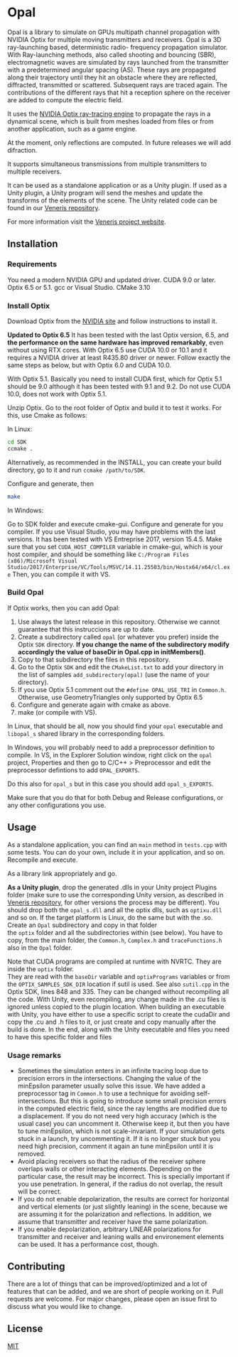 # Opal

Opal is a library to simulate on GPUs multipath channel propagation with NVIDIA Optix for multiple moving transmitters and receivers.
Opal is a 3D ray-launching based, deterministic radio-
frequency propagation simulator. With Ray-launching methods, 
also called shooting and bouncing (SBR), electromagnetic waves are simulated by rays launched from
the transmitter with a predetermined angular spacing (AS).
These rays are propagated along their trajectory until they hit
an obstacle where they are reflected, diffracted, transmitted
or scattered. Subsequent rays are traced again. The contributions of the different rays that hit a reception sphere on
the receiver are added to compute the electric field. 

It uses the [NVIDIA Optix ray-tracing engine](https://developer.nvidia.com/optix) to propagate the rays in a 
dynamical scene, 
which is built from meshes loaded from files or from another application, such 
as a game engine.

At the moment, only reflections are computed. In future releases we will add difraction.

It supports simultaneous transmissions from multiple transmitters to multiple receivers.


It can be used as a standalone application or as a Unity plugin. If used as
a Unity plugin, a Unity program will send the meshes and update the transforms 
of the elements of the scene. The Unity related code can be found in 
our   [Veneris repository](https://gitlab.com/esteban.egea/veneris).

For more information visit the [Veneris project website](http://pcacribia.upct.es/veneris).

## Installation

### Requirements
You need a modern NVIDIA GPU and updated driver.  CUDA 9.0 or later. Optix 6.5 or 5.1. gcc or Visual Studio.
CMake 3.10

### Install Optix
Download Optix from the [NVIDIA site](https://developer.nvidia.com/optix) and 
follow instructions to install it.

**Updated to Optix 6.5**
It has been tested with the last Optix version, 6.5, and **the performance on the same hardware has improved remarkably**, even without using RTX cores. With Optix 6.5 
 use CUDA 10.0 or 10.1 and it requires a NVIDIA driver at least R435.80 driver or newer. Follow exactly the same steps as below, but with Optix 6.0 and CUDA 10.0.

With Optix 5.1.
Basically you need to install CUDA first, which for Optix 5.1 should be 9.0 
although it has been tested with 9.1 and 9.2. Do not use CUDA 10.0, does not work with Optix 5.1.

Unzip Optix. Go to the root folder of Optix and build it to test it works. For this, use Cmake as follows:

In Linux: 
```bash
cd SDK
ccmake .
```
Alternatively, as recommended in the INSTALL, you can create your build directory, go to it and run ``ccmake /path/to/SDK``. 

Configure and generate, then
```bash
make
```

In Windows:

Go to SDK folder and execute cmake-gui. Configure and generate for you compiler. If you use Visual Studio, you 
may have problems with the last versions. It has been tested with VS Entreprise 2017, version 15.4.5.
Make sure that you set `CUDA_HOST_COMPILER` variable in cmake-gui, which is your host compiler, and should be something like `C:/Program Files (x86)/Microsoft Visual Studio/2017/Enterprise/VC/Tools/MSVC/14.11.25503/bin/Hostx64/x64/cl.exe`
Then, you can compile it with VS.

### Build Opal

If Optix works, then you can add Opal:
1. Use always the latest release in this repository. Otherwise we cannot guarantee that this instruccions are up to date.
1. Create a subdirectory called `opal` (or whatever you prefer) inside the Optix `SDK` directory. **If you change the name of the subdirectory modify accordingly the value of baseDir in Opal.cpp in initMembers()**.
2. Copy to that subdirectory the files in this repository.
3. Go to the Optix `SDK` and edit the `CMakeList.txt` to add your directory in the list of samples `add_subdirectory(opal)` (use the name of your directory).
3. If you use Optix 5.1 comment out the ``#define OPAL_USE_TRI`` in ``Common.h``. Otherwise, use GeometryTriangles only supported by Optix 6.5
4. Configure and generate again with cmake as above.
5. make (or compile with VS).

In Linux, that should be all, now you should find your `opal` executable and `libopal_s` shared library in the corresponding folders.


In Windows, you will probably need to add a preprocessor definition to compile. In VS, in the Explorer Solution window, right click on the `opal` project, Properties and then go to C/C++ > Preprocessor and edit the preprocessor defintions to add `OPAL_EXPORTS`.

Do this also for `opal_s` but in this case you should add `opal_s_EXPORTS`. 

Make sure that you do that for both Debug and Release configurations, or any other configurations you use.


## Usage
As a standalone application, you can find an `main` method in `tests.cpp` with some tests. You can do your own, include it in your application, and 
so on. Recompile and execute. 

As a library link appropriately and go. 

**As a Unity plugin**, drop the generated .dlls  in your Unity project Plugins folder (make sure to use the corresponding Unity version, as described in [Veneris repository](https://gitlab.com/esteban.egea/veneris), for other versions the process may be different). You should drop both the `opal_s.dll` and all the optix dlls, such as `optixu.dll` and so on. If the target platform is Linux, do the same but with the .so. Create an `Opal` subdirectory and copy in that folder  
the `optix` folder and all the subdirectories within (see below). You have to copy, from the main folder, the `Common.h`, `Complex.h` and  `traceFunctions.h` also in the `Opal` folder. 

Note that CUDA programs are compiled at runtime with NVRTC. They are inside the `optix` folder.  
They are read with the `baseDir` variable and `optixPrograms` variables or  from the `OPTIX_SAMPLES_SDK_DIR` location if sutil is used.  See also `sutil.cpp` in the Optix SDK, lines 848 and 335.
They can be changed without recompiling all the code.
With Unity, even recompiling, any  change made in the .cu files is ignored unless copied to the plugin location.
When building an executable with Unity, you have either to use a specific script to create the cudaDir and copy the .cu and .h files to it, or just create and copy manually after the build is done. In the end, along with the Unity executable and files you need to have this specific folder and files 

### Usage remarks
* Sometimes the simulation enters in an infinite tracing loop due to precision errors in the intersections. Changing the value of the minEpsilon parameter usually solve this issue. We have added a 
preprocessor tag in `Common.h` to use a technique for avoiding self-intersections. But this is going to introduce some small precision errors in the computed electric field, since the ray lengths are modified due to a displacement.
If you do not need very high accuracy (which is the usual case) you can  uncomment it. Otherwise keep it, but then you have to tune minEpsilon, which is not scale-invariant. If your simulation gets stuck in a launch, try uncommenting it.  If it is no longer stuck but you need high precision, comment it again an tune minEpsilon until it is removed.
* Avoid placing receivers so that the radius of the receiver sphere overlaps walls or other interacting elements. Depending on the particular case, the result may be incorrect. This is specially important if you use penetration. In general, if the radius do not overlap, the 
result will be correct. 
* If you do not enable depolarization, the results are correct for horizontal and vertical elements (or just slightly leaning) in the scene, because we are assuming it for the polarization and reflections. In addition, we assume that transmitter and receiver have the same polarization.
* If you enable depolarization, arbitrary LINEAR polarizations for transmitter and receiver and leaning walls and environement elements can be used. It has a performance cost, though.



## Contributing
There are a lot of things that can be improved/optimized and a lot of features that can be added, and we are short of people working on it. Pull requests are welcome. For major changes, please open an issue first to discuss what you would like to change.


## License
[MIT](https://choosealicense.com/licenses/mit/)
